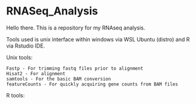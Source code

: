 # RNASeq_Analysis
Hello there.  This is a repository for my RNAseq analysis.

Tools used is unix interface within windows via WSL Ubuntu (distro) and R via Rstudio IDE.

Unix tools:

	Fastp - For trimming fastq files prior to alignment
	Hisat2 - For alignment
	samtools - For the basic BAM conversion
	featureCounts - For quickly acquiring gene counts from BAM files
 
 R tools:
 

